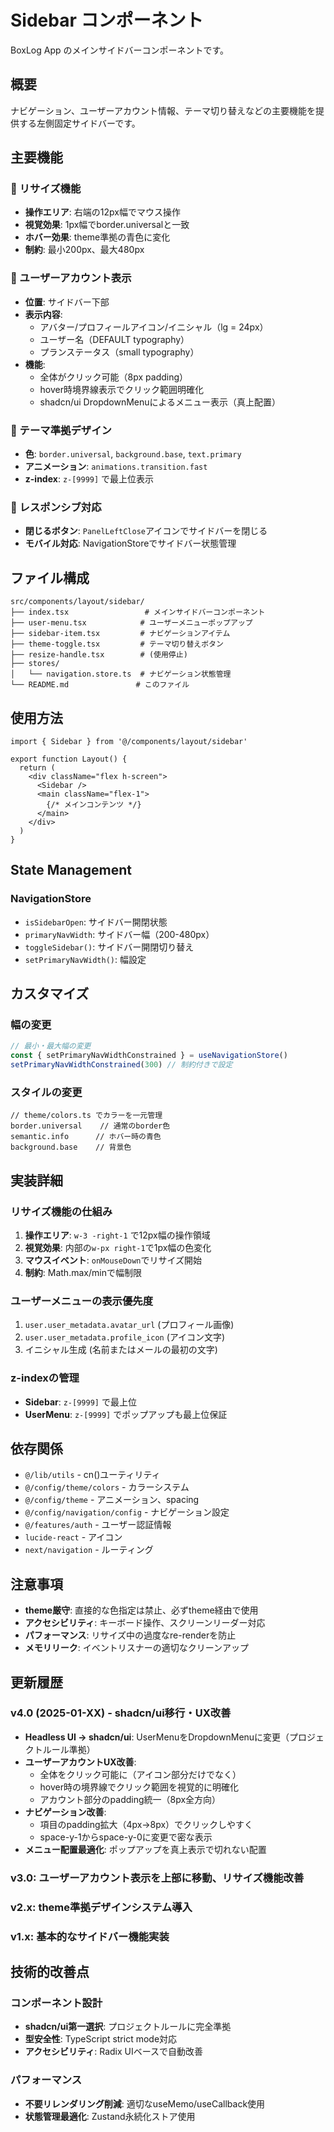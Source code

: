 # Sidebar コンポーネント

BoxLog App のメインサイドバーコンポーネントです。

## 概要

ナビゲーション、ユーザーアカウント情報、テーマ切り替えなどの主要機能を提供する左側固定サイドバーです。

## 主要機能

### 🔧 リサイズ機能
- **操作エリア**: 右端の12px幅でマウス操作
- **視覚効果**: 1px幅でborder.universalと一致
- **ホバー効果**: theme準拠の青色に変化
- **制約**: 最小200px、最大480px

### 👤 ユーザーアカウント表示
- **位置**: サイドバー下部
- **表示内容**: 
  - アバター/プロフィールアイコン/イニシャル（lg = 24px）
  - ユーザー名（DEFAULT typography）
  - プランステータス（small typography）
- **機能**: 
  - 全体がクリック可能（8px padding）
  - hover時境界線表示でクリック範囲明確化
  - shadcn/ui DropdownMenuによるメニュー表示（真上配置）

### 🎨 テーマ準拠デザイン
- **色**: `border.universal`, `background.base`, `text.primary`
- **アニメーション**: `animations.transition.fast`
- **z-index**: `z-[9999]` で最上位表示

### 📱 レスポンシブ対応
- **閉じるボタン**: `PanelLeftClose`アイコンでサイドバーを閉じる
- **モバイル対応**: NavigationStoreでサイドバー状態管理

## ファイル構成

```
src/components/layout/sidebar/
├── index.tsx                 # メインサイドバーコンポーネント
├── user-menu.tsx            # ユーザーメニューポップアップ
├── sidebar-item.tsx         # ナビゲーションアイテム
├── theme-toggle.tsx         # テーマ切り替えボタン
├── resize-handle.tsx        # (使用停止)
├── stores/
│   └── navigation.store.ts  # ナビゲーション状態管理
└── README.md               # このファイル
```

## 使用方法

```tsx
import { Sidebar } from '@/components/layout/sidebar'

export function Layout() {
  return (
    <div className="flex h-screen">
      <Sidebar />
      <main className="flex-1">
        {/* メインコンテンツ */}
      </main>
    </div>
  )
}
```

## State Management

### NavigationStore
- `isSidebarOpen`: サイドバー開閉状態
- `primaryNavWidth`: サイドバー幅（200-480px）
- `toggleSidebar()`: サイドバー開閉切り替え
- `setPrimaryNavWidth()`: 幅設定

## カスタマイズ

### 幅の変更
```typescript
// 最小・最大幅の変更
const { setPrimaryNavWidthConstrained } = useNavigationStore()
setPrimaryNavWidthConstrained(300) // 制約付きで設定
```

### スタイルの変更
```tsx
// theme/colors.ts でカラーを一元管理
border.universal    // 通常のborder色
semantic.info      // ホバー時の青色
background.base    // 背景色
```

## 実装詳細

### リサイズ機能の仕組み
1. **操作エリア**: `w-3 -right-1` で12px幅の操作領域
2. **視覚効果**: 内部の`w-px right-1`で1px幅の色変化
3. **マウスイベント**: `onMouseDown`でリサイズ開始
4. **制約**: Math.max/minで幅制限

### ユーザーメニューの表示優先度
1. `user.user_metadata.avatar_url` (プロフィール画像)
2. `user.user_metadata.profile_icon` (アイコン文字)
3. イニシャル生成 (名前またはメールの最初の文字)

### z-indexの管理
- **Sidebar**: `z-[9999]` で最上位
- **UserMenu**: `z-[9999]` でポップアップも最上位保証

## 依存関係

- `@/lib/utils` - cn()ユーティリティ
- `@/config/theme/colors` - カラーシステム
- `@/config/theme` - アニメーション、spacing
- `@/config/navigation/config` - ナビゲーション設定
- `@/features/auth` - ユーザー認証情報
- `lucide-react` - アイコン
- `next/navigation` - ルーティング

## 注意事項

- **theme厳守**: 直接的な色指定は禁止、必ずtheme経由で使用
- **アクセシビリティ**: キーボード操作、スクリーンリーダー対応
- **パフォーマンス**: リサイズ中の過度なre-renderを防止
- **メモリリーク**: イベントリスナーの適切なクリーンアップ

## 更新履歴

### v4.0 (2025-01-XX) - shadcn/ui移行・UX改善
- **Headless UI → shadcn/ui**: UserMenuをDropdownMenuに変更（プロジェクトルール準拠）
- **ユーザーアカウントUX改善**:
  - 全体をクリック可能に（アイコン部分だけでなく）
  - hover時の境界線でクリック範囲を視覚的に明確化
  - アカウント部分のpadding統一（8px全方向）
- **ナビゲーション改善**: 
  - 項目のpadding拡大（4px→8px）でクリックしやすく
  - space-y-1からspace-y-0に変更で密な表示
- **メニュー配置最適化**: ポップアップを真上表示で切れない配置

### v3.0: ユーザーアカウント表示を上部に移動、リサイズ機能改善
### v2.x: theme準拠デザインシステム導入  
### v1.x: 基本的なサイドバー機能実装

## 技術的改善点

### コンポーネント設計
- **shadcn/ui第一選択**: プロジェクトルールに完全準拠
- **型安全性**: TypeScript strict mode対応
- **アクセシビリティ**: Radix UIベースで自動改善

### パフォーマンス
- **不要リレンダリング削減**: 適切なuseMemo/useCallback使用
- **状態管理最適化**: Zustand永続化ストア使用